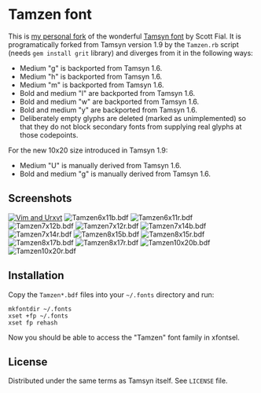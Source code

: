 Tamzen font
===========

This is [my personal fork][1] of the wonderful [Tamsyn font][2] by Scott Fial.
It is programatically forked from Tamsyn version 1.9 by the `Tamzen.rb` script
(needs `gem install grit` library) and diverges from it in the following ways:

* Medium "g" is backported from Tamsyn 1.6.
* Medium "h" is backported from Tamsyn 1.6.
* Medium "m" is backported from Tamsyn 1.6.
* Bold and medium "l" are backported from Tamsyn 1.6.
* Bold and medium "w" are backported from Tamsyn 1.6.
* Bold and medium "y" are backported from Tamsyn 1.6.
* Deliberately empty glyphs are deleted (marked as unimplemented) so that they
  do not block secondary fonts from supplying real glyphs at those codepoints.

For the new 10x20 size introduced in Tamsyn 1.9:
* Medium "U" is manually derived from Tamsyn 1.6.
* Bold and medium "g" is manually derived from Tamsyn 1.6.

Screenshots
-----------

[![Vim and Urxvt](http://omploader.org/tYzBqcQ)](http://omploader.org/vYzBqcQ)
![Tamzen6x11b.bdf](https://github.com/sunaku/tamzen-font/raw/master/Tamzen6x11b.png)
![Tamzen6x11r.bdf](https://github.com/sunaku/tamzen-font/raw/master/Tamzen6x11r.png)
![Tamzen7x12b.bdf](https://github.com/sunaku/tamzen-font/raw/master/Tamzen7x12b.png)
![Tamzen7x12r.bdf](https://github.com/sunaku/tamzen-font/raw/master/Tamzen7x12r.png)
![Tamzen7x14b.bdf](https://github.com/sunaku/tamzen-font/raw/master/Tamzen7x14b.png)
![Tamzen7x14r.bdf](https://github.com/sunaku/tamzen-font/raw/master/Tamzen7x14r.png)
![Tamzen8x15b.bdf](https://github.com/sunaku/tamzen-font/raw/master/Tamzen8x15b.png)
![Tamzen8x15r.bdf](https://github.com/sunaku/tamzen-font/raw/master/Tamzen8x15r.png)
![Tamzen8x17b.bdf](https://github.com/sunaku/tamzen-font/raw/master/Tamzen8x17b.png)
![Tamzen8x17r.bdf](https://github.com/sunaku/tamzen-font/raw/master/Tamzen8x17r.png)
![Tamzen10x20b.bdf](https://github.com/sunaku/tamzen-font/raw/master/Tamzen10x20b.png)
![Tamzen10x20r.bdf](https://github.com/sunaku/tamzen-font/raw/master/Tamzen10x20r.png)

Installation
------------

Copy the `Tamzen*.bdf` files into your `~/.fonts` directory and run:

    mkfontdir ~/.fonts
    xset +fp ~/.fonts
    xset fp rehash

Now you should be able to access the "Tamzen" font family in xfontsel.

License
-------

Distributed under the same terms as Tamsyn itself.  See `LICENSE` file.

[1]: http://snk.tuxfamily.org/log/tamsyn-1.7b-review.html
[2]: http://www.fial.com/~scott/tamsyn-font/
